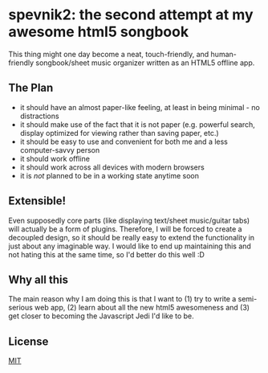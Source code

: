 spevnik2: the second attempt at my awesome html5 songbook
=========================================================

This thing might one day become a neat, touch-friendly, and human-friendly songbook/sheet music organizer written as an HTML5 offline app.

The Plan
--------

- it should have an almost paper-like feeling, at least in being minimal - no distractions
- it should make use of the fact that it is not paper (e.g. powerful search, display optimized for viewing rather than saving paper, etc.)
- it should be easy to use and convenient for both me and a less computer-savvy person
- it should work offline
- it should work across all devices with modern browsers
- it is *not* planned to be in a working state anytime soon

Extensible!
-----------

Even supposedly core parts (like displaying text/sheet music/guitar tabs) will actually be a form of plugins. Therefore, I will be forced to create a decoupled design, so it should be really easy to extend the functionality in just about any imaginable way. I would like to end up maintaining this and not hating this at the same time, so I'd better do this well :D

Why all this
------------

The main reason why I am doing this is that I want to (1) try to write a semi-serious web app, (2) learn about all the new html5 awesomeness and (3) get closer to becoming the Javascript Jedi I'd like to be.

License
-------

[MIT](https://github.com/AnotherKamila/spevnik/blob/master/LICENSE.txt)
